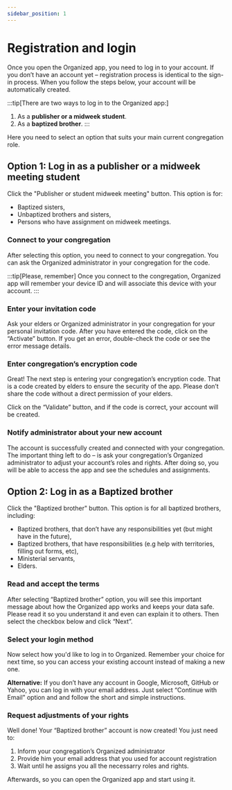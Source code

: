 ```yaml
---
sidebar_position: 1
---
```


# Registration and login

Once you open the Organized app, you need to log in to your account. If you don’t have an account yet – registration process is identical to the sign-in process. When you follow the steps below, your account will be automatically created. 

:::tip[There are two ways to log in to the Organized app:]
1. As a **publisher or a midweek student**.
2. As a **baptized brother**.
:::

Here you need to select an option that suits your main current congregation role.

## Option 1: Log in as a publisher or a midweek meeting student

Click the "Publisher or student midweek meeting" button. This option is for: 
- Baptized sisters, 
- Unbaptized brothers and sisters,
- Persons who have assignment on midweek meetings.

### Connect to your congregation

After selecting this option, you need to connect to your congregation. You can ask the Organized administrator in your congregation for the code. 

:::tip[Please, remember]
Once you connect to the congregation, Organized app will remember your device ID and will associate this device with your account. 
:::

### Enter your invitation code

Ask your elders or Organized administrator in your congregation for your personal invitation code. After you have entered the code, click on the “Activate” button. If you get an error, double-check the code or see the error message details.

### Enter congregation’s encryption code

Great! The next step is entering your congregation’s encryption code. That is a code created by elders to ensure the security of the app. Please don’t share the code without a direct permission of your elders.

Click on the “Validate” button, and if the code is correct, your account will be created.

### Notify administrator about your new account

The account is successfully created and connected with your congregation. The important thing left to do – is ask your congregation’s Organized administrator to adjust your account’s roles and rights. After doing so, you will be able to access the app and see the schedules and assignments. 

## Option 2: Log in as a Baptized brother

Click the "Baptized brother" button. This option is for all baptized brothers, including: 
- Baptized brothers, that don’t have any responsibilities yet (but might have in the future), 
- Baptized brothers, that have responsibilities (e.g help with territories, filling out forms, etc),
- Ministerial servants,
- Elders.

### Read and accept the terms

After selecting “Baptized brother” option, you will see this important message about how the Organized app works and keeps your data safe. Please read it so you understand it and even can explain it to others. Then select the checkbox below and click “Next”.

### Select your login method

Now select how you'd like to log in to Organized. Remember your choice for next time, so you can access your existing account instead of making a new one.

**Alternative:** If you don’t have any account in Google, Microsoft, GitHub or Yahoo, you can log in with your email address. Just select “Continue with Email” option and and follow the short and simple instructions.

### Request adjustments of your rights

Well done! Your “Baptized brother” account is now created! You just need to:
1. Inform your congregation’s Organized administrator
2. Provide him your email address that you used for account registration
3. Wait until he assigns you all the necessarry roles and rights.

Afterwards, so you can open the Organized app and start using it.

